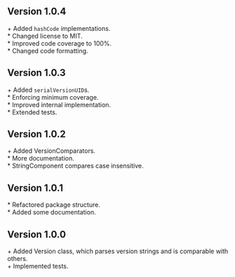 Version 1.0.4
-------------

\+ Added `hashCode` implementations.  
\* Changed license to MIT.  
\* Improved code coverage to 100%.  
\* Changed code formatting.  


Version 1.0.3
-------------

\+ Added `serialVersionUID`s.  
\* Enforcing minimum coverage.  
\* Improved internal implementation.  
\* Extended tests.  


Version 1.0.2
-------------

\+ Added VersionComparators.  
\* More documentation.  
\* StringComponent compares case insensitive.  


Version 1.0.1
-------------

\* Refactored package structure.  
\* Added some documentation.  


Version 1.0.0
-------------

\+ Added Version class, which parses version strings and is comparable with others.  
\+ Implemented tests.  
